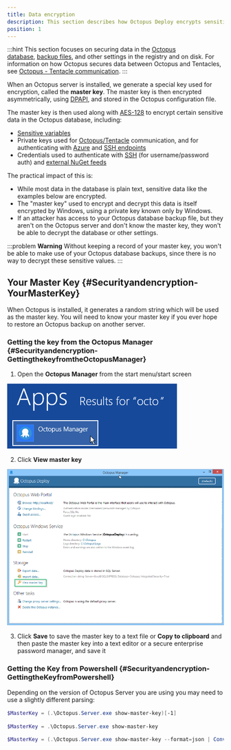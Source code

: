 ```yaml
---
title: Data encryption
description: This section describes how Octopus Deploy encrypts sensitive data at rest.
position: 1
---
```


:::hint
This section focuses on securing data in the [Octopus database](/docs/administration/octopus-database/index.md), [backup files](/docs/administration/backup-and-restore.md), and other settings in the registry and on disk. For information on how Octopus secures data between Octopus and Tentacles, see [Octopus - Tentacle communication](/docs/administration/octopus-tentacle-communication/index.md).
:::

When an Octopus server is installed, we generate a special key used for encryption, called the **master key**. The master key is then encrypted asymmetrically, using [DPAPI](http://msdn.microsoft.com/en-us/library/ms995355.aspx), and stored in the Octopus configuration file.

The master key is then used along with [AES-128](http://en.wikipedia.org/wiki/Advanced_Encryption_Standard) to encrypt certain sensitive data in the Octopus database, including:

- [Sensitive variables](/docs/deployment-process/variables/sensitive-variables.md)
- Private keys used for [Octopus/Tentacle](/docs/administration/octopus-tentacle-communication/index.md) communication, and for authenticating with [Azure](/docs/infrastructure/azure/index.md) and [SSH endpoints](/docs/infrastructure/ssh-targets/configuring-ssh-connection.md)
- Credentials used to authenticate with [SSH](/docs/infrastructure/ssh-targets/username-and-password.md) (for username/password auth) and [external NuGet feeds](/docs/packaging-applications/package-repositories/index.md)

The practical impact of this is:

- While most data in the database is plain text, sensitive data like the examples below are encrypted.
- The "master key" used to encrypt and decrypt this data is itself encrypted by Windows, using a private key known only by Windows.
- If an attacker has access to your Octopus database backup file, but they aren't on the Octopus server and don't know the master key, they won't be able to decrypt the database or other settings.

:::problem
**Warning**
Without keeping a record of your master key, you won't be able to make use of your Octopus database backups, since there is no way to decrypt these sensitive values.
:::

## Your Master Key {#Securityandencryption-YourMasterKey}

When Octopus is installed, it generates a random string which will be used as the master key. You will need to know your master key if you ever hope to restore an Octopus backup on another server.

### Getting the key from the Octopus Manager {#Securityandencryption-GettingthekeyfromtheOctopusManager}

1. Open the **Octopus Manager** from the start menu/start screen

![](/docs/images/3048071/3277610.png)

2. Click **View master key**

**![](/docs/images/3048071/3277606.png "width=500")**

3. Click **Save** to save the master key to a text file or **Copy to clipboard** and then paste the master key into a text editor or a secure enterprise password manager, and save it

### Getting the Key from Powershell {#Securityandencryption-GettingtheKeyfromPowershell}

Depending on the version of Octopus Server you are using you may need to use a slightly different parsing:

```powershell Octopus prior to 3.15 stripping extra whitespace
$MasterKey = (.\Octopus.Server.exe show-master-key)[-1]
```

```powershell Octopus 3.15+ using text
$MasterKey = .\Octopus.Server.exe show-master-key
```

```powershell Octopus 3.15+ using JSON (if you're in the mood)
$MasterKey = (.\Octopus.Server.exe show-master-key --format=json | ConvertFrom-Json).MasterKey
```